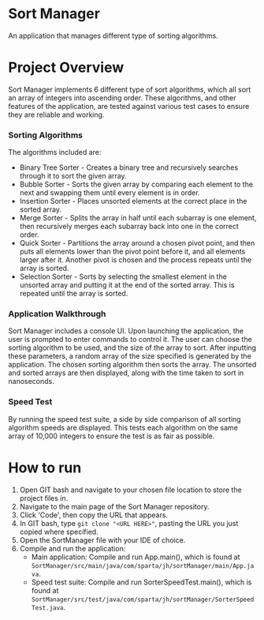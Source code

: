 # Sort Manager
An application that manages different type of sorting algorithms.

# Project Overview
Sort Manager implements 6 different type of sort algorithms, which all sort an array of integers into ascending order.
These algorithms, and other features of the application, are tested against various test cases to ensure they are reliable and working.

### Sorting Algorithms
The algorithms included are:
* Binary Tree Sorter  - Creates a binary tree and recursively searches through it to sort the given array.
* Bubble Sorter       - Sorts the given array by comparing each element to the next and swapping them until every element is in order.
* Insertion Sorter    - Places unsorted elements at the correct place in the sorted array.
* Merge Sorter        - Splits the array in half until each subarray is one element, then recursively merges each subarray back into one in the correct order.
* Quick Sorter        - Partitions the array around a chosen pivot point, and then puts all elements lower than the pivot point before it, and all elements larger after it. Another 
                        pivot is chosen and the process repeats until the array is sorted.
* Selection Sorter    - Sorts by selecting the smallest element in the unsorted array and putting it at the end of the sorted array. This is repeated until the array is sorted.

### Application Walkthrough
Sort Manager includes a console UI. Upon launching the application, the user is prompted to enter commands to control it.
The user can choose the sorting algorithm to be used, and the size of the array to sort.
After inputting these parameters, a random array of the size specified is generated by the application.
The chosen sorting algorithm then sorts the array.
The unsorted and sorted arrays are then displayed, along with the time taken to sort in nanoseconds.

### Speed Test
By running the speed test suite, a side by side comparison of all sorting algorithm speeds are displayed.
This tests each algorithm on the same array of 10,000 integers to ensure the test is as fair as possible.

# How to run
1. Open GIT bash and navigate to your chosen file location to store the project files in.
2. Navigate to the main page of the Sort Manager repository.
3. Click 'Code', then copy the URL that appears.
4. In GIT bash, type `git clone "<URL HERE>"`, pasting the URL you just copied where specified.
5. Open the SortManager file with your IDE of choice.
6. Compile and run the application:
    * Main application: Compile and run App.main(), which is found at `SortManager/src/main/java/com/sparta/jh/sortManager/main/App.java`.
    * Speed test suite: Compile and run SorterSpeedTest.main(), which is found at `SortManager/src/test/java/com/sparta/jh/sortManager/SorterSpeedTest.java`.
